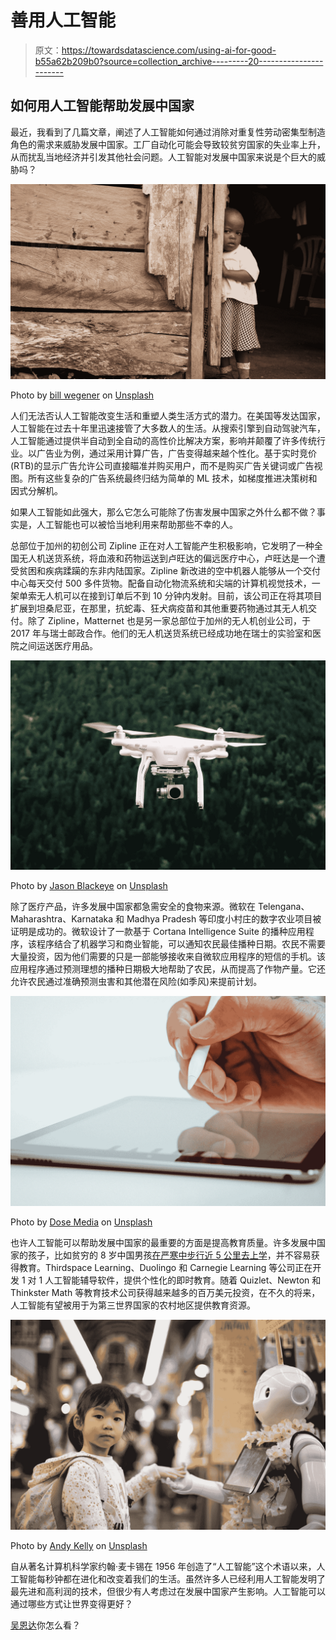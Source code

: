 # 善用人工智能

> 原文：<https://towardsdatascience.com/using-ai-for-good-b55a62b209b0?source=collection_archive---------20----------------------->

## 如何用人工智能帮助发展中国家

最近，我看到了几篇文章，阐述了人工智能如何通过消除对重复性劳动密集型制造角色的需求来威胁发展中国家。工厂自动化可能会导致较贫穷国家的失业率上升，从而扰乱当地经济并引发其他社会问题。人工智能对发展中国家来说是个巨大的威胁吗？

![](img/169524978ebdbdfdeaef19121328dd8c.png)

Photo by [bill wegener](https://unsplash.com/@wegenerb?utm_source=medium&utm_medium=referral) on [Unsplash](https://unsplash.com?utm_source=medium&utm_medium=referral)

人们无法否认人工智能改变生活和重塑人类生活方式的潜力。在美国等发达国家，人工智能在过去十年里迅速接管了大多数人的生活。从搜索引擎到自动驾驶汽车，人工智能通过提供半自动到全自动的高性价比解决方案，影响并颠覆了许多传统行业。以广告业为例，通过采用计算广告，广告变得越来越个性化。基于实时竞价(RTB)的显示广告允许公司直接瞄准并购买用户，而不是购买广告关键词或广告视图。所有这些复杂的广告系统最终归结为简单的 ML 技术，如梯度推进决策树和因式分解机。

如果人工智能如此强大，那么它怎么可能除了伤害发展中国家之外什么都不做？事实是，人工智能也可以被恰当地利用来帮助那些不幸的人。

总部位于加州的初创公司 Zipline 正在对人工智能产生积极影响，它发明了一种全国无人机送货系统，将血液和药物运送到卢旺达的偏远医疗中心，卢旺达是一个遭受贫困和疾病蹂躏的东非内陆国家。Zipline 新改进的空中机器人能够从一个交付中心每天交付 500 多件货物。配备自动化物流系统和尖端的计算机视觉技术，一架单索无人机可以在接到订单后不到 10 分钟内发射。目前，该公司正在将其项目扩展到坦桑尼亚，在那里，抗蛇毒、狂犬病疫苗和其他重要药物通过其无人机交付。除了 Zipline，Matternet 也是另一家总部位于加州的无人机创业公司，于 2017 年与瑞士邮政合作。他们的无人机送货系统已经成功地在瑞士的实验室和医院之间运送医疗用品。

![](img/89cd9be0e16df15985d13bb699533960.png)

Photo by [Jason Blackeye](https://unsplash.com/@jeisblack?utm_source=medium&utm_medium=referral) on [Unsplash](https://unsplash.com?utm_source=medium&utm_medium=referral)

除了医疗产品，许多发展中国家都急需安全的食物来源。微软在 Telengana、Maharashtra、Karnataka 和 Madhya Pradesh 等印度小村庄的数字农业项目被证明是成功的。微软设计了一款基于 Cortana Intelligence Suite 的播种应用程序，该程序结合了机器学习和商业智能，可以通知农民最佳播种日期。农民不需要大量投资，因为他们需要的只是一部能够接收来自微软应用程序的短信的手机。该应用程序通过预测理想的播种日期极大地帮助了农民，从而提高了作物产量。它还允许农民通过准确预测虫害和其他潜在风险(如季风)来提前计划。

![](img/72f5bb6eded6ce38fe48226ca95e83fd.png)

Photo by [Dose Media](https://unsplash.com/@dose?utm_source=medium&utm_medium=referral) on [Unsplash](https://unsplash.com?utm_source=medium&utm_medium=referral)

也许人工智能可以帮助发展中国家的最重要的方面是提高教育质量。许多发展中国家的孩子，比如贫穷的 8 岁中国男孩[在严寒中步行近 5 公里去上学](https://www.boredpanda.com/ice-boy-walk-freezing-cold-school-wang-fuman-china/?utm_source=google&utm_medium=organic&utm_campaign=organic)，并不容易获得教育。Thirdspace Learning、Duolingo 和 Carnegie Learning 等公司正在开发 1 对 1 人工智能辅导软件，提供个性化的即时教育。随着 Quizlet、Newton 和 Thinkster Math 等教育技术公司获得越来越多的百万美元投资，在不久的将来，人工智能有望被用于为第三世界国家的农村地区提供教育资源。

![](img/252bec7eeab4536c233801dd807c80f8.png)

Photo by [Andy Kelly](https://unsplash.com/@askkell?utm_source=medium&utm_medium=referral) on [Unsplash](https://unsplash.com?utm_source=medium&utm_medium=referral)

自从著名计算机科学家约翰·麦卡锡在 1956 年创造了“人工智能”这个术语以来，人工智能每秒钟都在进化和改变着我们的生活。虽然许多人已经利用人工智能发明了最先进和高利润的技术，但很少有人考虑过在发展中国家产生影响。人工智能可以通过哪些方式让世界变得更好？

[吴恩达](https://medium.com/u/592ce2a67248?source=post_page-----b55a62b209b0--------------------------------)你怎么看？